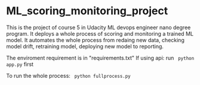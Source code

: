 # ML_scoring_monitoring_project

This is the project of course 5 in Udacity ML devops engineer nano degree program. It deploys a whole process of scoring and monitoring a trained ML model. It automates the whole process from redaing new data, checking model drift, retraining model, deploying new model to reporting. 

The enviroment requirement is in "requirements.txt"
If using api:
run ``` python app.py``` first

To run the whole process:
``` python fullprocess.py```
